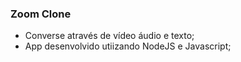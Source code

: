 ### Zoom Clone

- Converse através de vídeo áudio e texto;
- App desenvolvido utiizando NodeJS e Javascript;